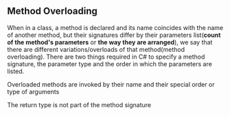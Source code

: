 ## Method Overloading

When in a class, a method is declared and its name coincides with the name of another method, but their signatures differ by their parameters list(**count of the method's parameters** or **the way they are arranged**), we say that there are different variations/overloads of that method(method overloading). There are two things required in C# to specify a method signature, the parameter type and the order in which the parameters are listed.

Overloaded methods are invoked by their name and their special order or type of arguments

The return type is not part of the method signature